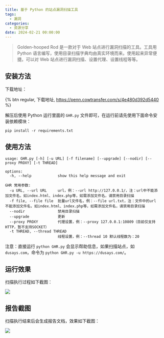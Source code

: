 ```yaml
---
title: 基于 Python 的站点漏洞扫描工具
tags:
  - 漏洞
categories:
  - 资源分享
date: 2024-02-21 00:00:00
---
```


> Golden-hooped Rod 是一款对于 Web 站点进行漏洞扫描的工具。工具用 Python 语言编写，使用目录扫描字典均由真实环境而来。使用起来异常便捷。可以对 Web 站点进行漏洞扫描、设置代理、设置线程等等。

<!-- more -->

## 安装方法

下载地址：

{% btn regular, 下载地址, https://penn.cowtransfer.com/s/4e480d392d5440 %}

解压后使用 Python 运行里面的 `GHR.py` 文件即可，在运行前请先使用下面命令安装依赖模块：

```
pip install -r requirements.txt
```

## 使用方法

```
usage: GHR.py [-h] [-u URL] [-f filename] [--upgrade] [--nodir] [--proxy PROXY] [-t THREAD]

options:
  -h, --help            show this help message and exit

GHR 常用参数:
  -u URL, --url URL     url，例：--url http://127.0.0.1/，注：url中不能添加文件名，如index.html、index.php等，如需添加文件名，请禁用目录扫描
  -f file, --file file  批量url文件名，例：--file url.txt，注：文件中的url不能添加文件名，如index.html、index.php等，如需添加文件名，请禁用目录扫描
  --nodir               禁用目录扫描
  --upgrade             更新
  --proxy PROXY         代理设置，例：--proxy 127.0.0.1:10809（目前仅支持HTTP，暂不支持SOCKET）
  -t THREAD, --thread THREAD
                        线程设置，例：--thread 10 默认线程数为：20
```

注意：直接运行 `python GHR.py` 会显示帮助信息，如果扫描站点，如 `dusays.com`，命令为 `python GHR.py -u https://dusays.com/`。

## 运行效果

扫描执行过程如下截图：

![](https://cdn.dusays.com/2024/02/679-1.jpg)

## 报告截图

扫描执行结束后会生成报告文档，效果如下截图：

![](https://cdn.dusays.com/2024/02/679-2.jpg)
